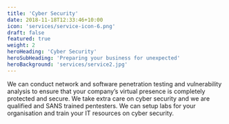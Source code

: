 ```yaml
---
title: 'Cyber Security'
date: 2018-11-18T12:33:46+10:00
icon: 'services/service-icon-6.png'
draft: false
featured: true
weight: 2
heroHeading: 'Cyber Security'
heroSubHeading: 'Preparing your business for unexpected'
heroBackground: 'services/service2.jpg'
---
```


We can conduct network and software penetration testing and vulnerability analysis to ensure that your company’s virtual presence is completely protected and secure. We take extra care on cyber security and we are qualified and SANS trained pentesters. We can setup labs for your organisation and train your IT resources on cyber security.



